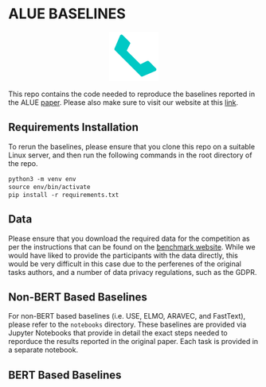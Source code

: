 # ALUE BASELINES


<p align="center"><img src="logo/alue.png" height="100" width="100"> <br />

This repo contains the code needed to reproduce the baselines reported in the ALUE [paper](https://camel.abudhabi.nyu.edu/WANLP-2021-Program/14_Paper.pdf). Please also make sure to visit our website at this [link](www.alue.com).



Requirements Installation
-------------------------
To rerun the baselines, please ensure that you clone this repo on a suitable Linux server, and then run the following commands in the root directory of the repo.

```
python3 -m venv env
source env/bin/activate
pip install -r requirements.txt
```
Data
----
Please ensure that you download the required data for the competition as per the instructions that can be found on the [benchmark website](www.alue.org). While we would have liked to provide the participants with the data directly, this would be very difficult in this case due to the perferenes of the original tasks authors, and a number of data privacy regulations, such as the GDPR.

Non-BERT Based Baselines
------------------------
For non-BERT based baselines (i.e. USE, ELMO, ARAVEC, and FastText), please refer to the `notebooks` directory. These baselines are provided via Jupyter Notebooks that provide in detail the exact steps needed to reporduce the results reported in the original paper. Each task is provided in a separate notebook.

BERT Based Baselines
--------------------
